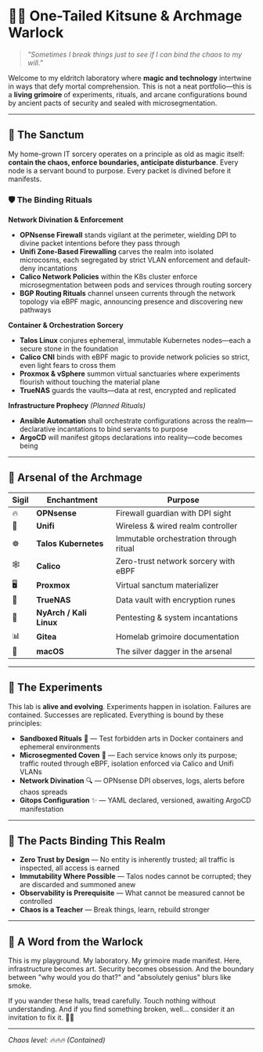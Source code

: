 # 🦊✨ One-Tailed Kitsune & Archmage Warlock

> *"Sometimes I break things just to see if I can bind the chaos to my will."*

Welcome to my eldritch laboratory where **magic and technology** intertwine in ways that defy mortal comprehension. This is not a neat portfolio—this is a **living grimoire** of experiments, rituals, and arcane configurations bound by ancient pacts of security and sealed with microsegmentation.

---

## 🏰 The Sanctum

My home-grown IT sorcery operates on a principle as old as magic itself: **contain the chaos, enforce boundaries, anticipate disturbance**. Every node is a servant bound to purpose. Every packet is divined before it manifests.

### 🛡️ The Binding Rituals

**Network Divination & Enforcement**
- **OPNsense Firewall** stands vigilant at the perimeter, wielding DPI to divine packet intentions before they pass through
- **Unifi Zone-Based Firewalling** carves the realm into isolated microcosms, each segregated by strict VLAN enforcement and default-deny incantations
- **Calico Network Policies** within the K8s cluster enforce microsegmentation between pods and services through routing sorcery
- **BGP Routing Rituals** channel unseen currents through the network topology via eBPF magic, announcing presence and discovering new pathways

**Container & Orchestration Sorcery**
- **Talos Linux** conjures ephemeral, immutable Kubernetes nodes—each a secure stone in the foundation
- **Calico CNI** binds with eBPF magic to provide network policies so strict, even light fears to cross them
- **Proxmox & vSphere** summon virtual sanctuaries where experiments flourish without touching the material plane
- **TrueNAS** guards the vaults—data at rest, encrypted and replicated

**Infrastructure Prophecy** *(Planned Rituals)*
- **Ansible Automation** shall orchestrate configurations across the realm—declarative incantations to bind servants to purpose
- **ArgoCD** will manifest gitops declarations into reality—code becomes being

---

## 🔮 Arsenal of the Archmage

| Sigil | Enchantment | Purpose |
|-------|-------------|---------|
| 🔥 | **OPNsense** | Firewall guardian with DPI sight |
| 📡 | **Unifi** | Wireless & wired realm controller |
| ☸️ | **Talos Kubernetes** | Immutable orchestration through ritual |
| 🕸️ | **Calico** | Zero-trust network sorcery with eBPF |
| 🖥️ | **Proxmox** | Virtual sanctum materializer |
| 💾 | **TrueNAS** | Data vault with encryption runes |
| 🐧 | **NyArch / Kali Linux** | Pentesting & system incantations |
| 📊 | **Gitea** | Homelab grimoire documentation |
| 🍎 | **macOS** | The silver dagger in the arsenal |

---

## 🧪 The Experiments

This lab is **alive and evolving**. Experiments happen in isolation. Failures are contained. Successes are replicated. Everything is bound by these principles:

- **Sandboxed Rituals** 🧪 — Test forbidden arts in Docker containers and ephemeral environments
- **Microsegmented Coven** 🔮 — Each service knows only its purpose; traffic routed through eBPF, isolation enforced via Calico and Unifi VLANs
- **Network Divination** 🔍 — OPNsense DPI observes, logs, alerts before chaos spreads
- **Gitops Configuration** ✨ — YAML declared, versioned, awaiting ArgoCD manifestation

---

## 📜 The Pacts Binding This Realm

- **Zero Trust by Design** — No entity is inherently trusted; all traffic is inspected, all access is earned
- **Immutability Where Possible** — Talos nodes cannot be corrupted; they are discarded and summoned anew
- **Observability is Prerequisite** — What cannot be measured cannot be controlled
- **Chaos is a Teacher** — Break things, learn, rebuild stronger

---

## 🌙 A Word from the Warlock

This is my playground. My laboratory. My grimoire made manifest. Here, infrastructure becomes art. Security becomes obsession. And the boundary between "why would you do that?" and "absolutely genius" blurs like smoke.

If you wander these halls, tread carefully. Touch nothing without understanding. And if you find something broken, well... consider it an invitation to fix it. 🦊✨

---
 
*Chaos level: 🔥🔥🔥 (Contained)*
